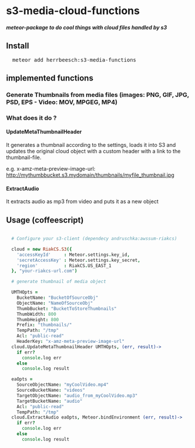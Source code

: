 # s3-media-cloud-functions
##### meteor-package to do cool things with cloud files handled by s3

## Install

<pre>
  meteor add herrbeesch:s3-media-functions
</pre>

## implemented functions

### Generate Thumbnails from media files (images: PNG, GIF, JPG, PSD, EPS - Video: MOV, MPGEG, MP4)

### What does it do ?

#### UpdateMetaThumbnailHeader

It generates a thumbnail according to the settings, 
loads it into S3 and 
updates the original cloud object with a custom header with a link to the thumbnail-file.

e.g. 
x-amz-meta-preview-image-url: http://mythumbbucket.s3.mydomain/thumbnails/myfile_thumbnail.jpg

#### ExtractAudio

It extracts audio as mp3 from video and puts it as a new object


## Usage (coffeescript)
```coffeescript

  # Configure your s3-client (dependecy andruschka:awssum-riakcs)

  cloud = new RiakCS.S3({
    'accessKeyId'     : Meteor.settings.key_id,
    'secretAccessKey' : Meteor.settings.key_secret,
    'region'          : RiakCS.US_EAST_1
  }, "your-riakcs-url.com")

  # generate thumbnail of media object

  UMTHOpts = 
    BucketName: "BucketOfSourceObj"
    ObjectName: "NameOfSourceObj"
    ThumbBucket: "BucketToStoreThumbnails"
    ThumbWidth: 800
    ThumbHeight: 800
    Prefix: "thumbnails/"
    TempPath: "/tmp"
    Acl: "public-read"
    HeaderKey: "x-amz-meta-preview-image-url"
  cloud.UpdateMetaThumbnailHeader UMTHOpts, (err, result)->
    if err?
      console.log err
    else
      console.log result

  eaOpts = 
    SourceObjectName: "myCoolVideo.mp4"
    SourceBucketName: "videos"
    TargetObjectName: "audio_from_myCoolVideo.mp3"
    TargetBucketName: "audio"
    Acl: "public-read"
    TempPath: "/tmp"
  cloud.ExtractAudio eaOpts, Meteor.bindEnvironment (err, result)->
    if err?
      console.log err
    else
      console.log result
  
```

